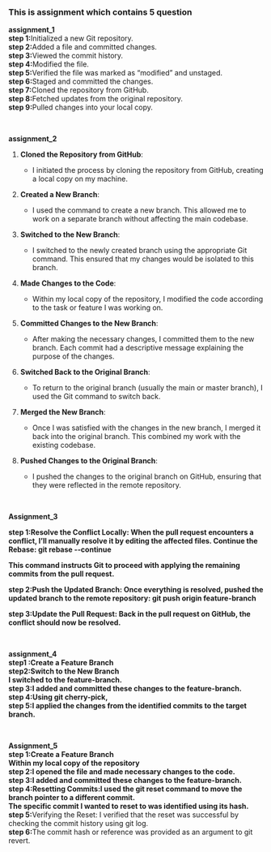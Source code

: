<h3> This is assignment which contains 5 question</h3>
<p> <strong> assignment_1</strong><br>
<strong>step 1:</strong>Initialized a new Git repository.<br>
<strong>step 2:</strong>Added a file and committed changes.<br>
<strong>step 3:</strong>Viewed the commit history.<br>
<strong>step 4:</strong>Modified the file.<br>
<strong>step 5:</strong>Verified the file was marked as “modified” and unstaged.<br>
<strong>step 6:</strong>Staged and committed the changes.<br>
<strong>step 7:</strong>Cloned the repository from GitHub.<br>
<strong>step 8:</strong>Fetched updates from the original repository.<br>
<strong>step 9:</strong>Pulled changes into your local copy.</p>
<br>
<p><strong> assignment_2 </strong>
  
1. **Cloned the Repository from GitHub**:
   - I initiated the process by cloning the repository from GitHub, creating a local copy on my machine.

2. **Created a New Branch**:
   - I used the command to create a new branch. This allowed me to work on a separate branch without affecting the main codebase.

3. **Switched to the New Branch**:
   - I switched to the newly created branch using the appropriate Git command. This ensured that my changes would be isolated to this branch.

4. **Made Changes to the Code**:
   - Within my local copy of the repository, I modified the code according to the task or feature I was working on.

5. **Committed Changes to the New Branch**:
   - After making the necessary changes, I committed them to the new branch. Each commit had a descriptive message explaining the purpose of the changes.

6. **Switched Back to the Original Branch**:
   - To return to the original branch (usually the main or master branch), I used the Git command to switch back.

7. **Merged the New Branch**:
   - Once I was satisfied with the changes in the new branch, I merged it back into the original branch. This combined my work with the existing codebase.

8. **Pushed Changes to the Original Branch**:
   - I pushed the changes to the original branch on GitHub, ensuring that they were reflected in the remote repository.
</p>
<br>
<p>
  <strong>Assignment_3<strong>

  <strong>step 1:</strong>Resolve the Conflict Locally:
When the pull request encounters a conflict, I’ll manually resolve it by editing the affected files.
Continue the Rebase:
git rebase --continue

This command instructs Git to proceed with applying the remaining commits from the pull request.

<strong>step 2:</strong>Push the Updated Branch:
Once everything is resolved, pushed the updated branch to the remote repository:
git push origin feature-branch

<strong>step 3:</strong>Update the Pull Request:
Back in the pull request on GitHub, the conflict should now be resolved.

</p><br>
<p><strong>assignment_4</strong> <br>
  <strong>step1 :</strong>Create a Feature Branch <br>
<strong>step2:</strong>Switch to the New Branch<br>
 I switched to the feature-branch.<br>
<strong>step 3:</strong>I added and committed these changes to the feature-branch.<br>
<strong>step 4:</strong>Using git cherry-pick,<br> 
  <strong>step 5:</strong>I applied the changes from the identified commits to the target branch.
</p><br>
<p> <strong>Assignment_5</strong><br> 
<strong>step 1:</strong>Create a Feature Branch<br>
Within my local copy of the repository<br>
  <strong>step 2:</strong></strong>I opened the file and made necessary changes to the code.<br>
  <strong>step 3:</strong>I added and committed these changes to the feature-branch.<br>
  <strong>step 4:</strong>Resetting Commits:I used the git reset command to move the branch pointer to a different commit.<br>
The specific commit I wanted to reset to was identified using its hash.<br>
<strong>step 5:</strong></strong>Verifying the Reset:
I verified that the reset was successful by checking the commit history using git log.<br>
<strong>step 6:</strong>The commit hash or reference was provided as an argument to git revert.
</p>
